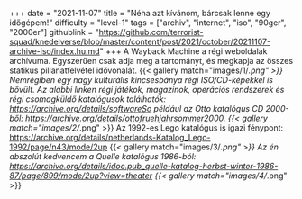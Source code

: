 +++
date = "2021-11-07"
title = "Néha azt kívánom, bárcsak lenne egy időgépem!"
difficulty = "level-1"
tags = ["archiv", "internet", "iso", "90ger", "2000er"]
githublink = "https://github.com/terrorist-squad/knedelverse/blob/master/content/post/2021/october/20211107-archive-iso/index.hu.md"
+++
A Wayback Machine a régi weboldalak archívuma. Egyszerűen csak adja meg a tartományt, és megkapja az összes statikus pillanatfelvétel idővonalát.
{{< gallery match="images/1/*.png" >}}
Nemrégiben egy nagy kulturális kincsesbánya régi ISO/CD-képekkel is bővült. Az alábbi linken régi játékok, magazinok, operációs rendszerek és régi csomagküldő katalógusok találhatók: https://archive.org/details/softwareSo például az Otto katalógus CD 2000-ből: https://archive.org/details/ottofruehjahrsommer2000.
{{< gallery match="images/2/*.png" >}}
Az 1992-es Lego katalógus is igazi fénypont: https://archive.org/details/netherlands-Katalog_Lego-1992/page/n43/mode/2up
{{< gallery match="images/3/*.png" >}}
Az én abszolút kedvencem a Quelle katalógus 1986-ból: https://archive.org/details/idoc.pub_quelle-katalog-herbst-winter-1986-87/page/899/mode/2up?view=theater
{{< gallery match="images/4/*.png" >}}
